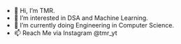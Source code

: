 - 👋 Hi, I’m TMR.
- 👀 I’m interested in DSA and Machine Learning.
- 🌱 I’m currently doing Engineering in Computer Science.
- 📫 Reach Me via Instagram @tmr_yt

<!---
MitThakkar24/MitThakkar24 is a ✨ special ✨ repository because its `README.md` (this file) appears on your GitHub profile.
You can click the Preview link to take a look at your changes.
--->
